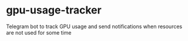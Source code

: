 # gpu-usage-tracker
Telegram bot to track GPU usage and send notifications when resources are not used for some time 
